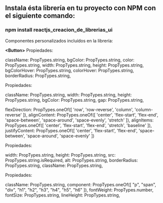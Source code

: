 ## Instala ésta librería en tu proyecto con NPM con el siguiente comando:

### npm install reactjs_creacion_de_librerias_ui

Componentes personalizados incluídos en la librería:

**\<Button\>**
  Propiedades:
  
  className: PropTypes.string,
  bgColor: PropTypes.string,
  color: PropTypes.string,
  width: PropTypes.string,
  height: PropTypes.string,
  bgColorHover: PropTypes.string,
  colorHover: PropTypes.string,
  borderRadius: PropTypes.string,
  
<ContainerFlex>
  Propiedades:
  
  className: PropTypes.string,
  width: PropTypes.string,
  height: PropTypes.string,
  bgColor: PropTypes.string,
  gap: PropTypes.string,

  flexDirection: PropTypes.oneOf([ 'row', 'row-reverse', 'column', 'column-reverse' ]),
  alignContent: PropTypes.oneOf([ 'center', 'flex-start', 'flex-end', 'space-between', 'space-around', 'space-evenly', 'stretch' ]),
  alignItems: PropTypes.oneOf([ 'center', 'flex-start', 'flex-end', 'stretch', 'baseline' ]),
  justifyContent: PropTypes.oneOf([ 'center', 'flex-start', 'flex-end', 'space-between', 'space-around', 'space-evenly' ])
  
<MediaImg>
  Propiedades:
  
  width: PropTypes.string,
  height: PropTypes.string,
  src: PropTypes.string.isRequired,
  alt: PropTypes.string,
  borderRadius: PropTypes.string,
  className: PropTypes.string,
  
<Text>
  Propiedades:
  
  className: PropTypes.string,
  component: PropTypes.oneOf([ "p", "span", "div", "h1", "h2", "h3", "h4", "h5", "h6" ]),
  fontWeight: PropTypes.number,
  fontSize: PropTypes.string,
  lineHeight: PropTypes.string,

